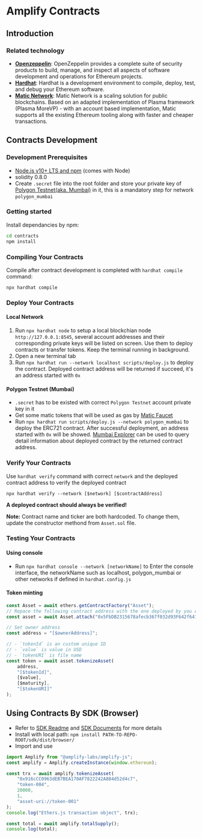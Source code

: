 # Amplify Contracts

## Introduction

### Related technology

-   **[Openzeppelin](https://docs.openzeppelin.com/contracts/4.x/)**: OpenZeppelin provides a complete suite of security products to build, manage, and inspect all aspects of software development and operations for Ethereum projects.
-   **[Hardhat](https://hardhat.org/getting-started/)**: Hardhat is a development environment to compile, deploy, test, and debug your Ethereum software.
-   **[Matic Network](https://docs.matic.network/docs/develop/getting-started)**: Matic Network is a scaling solution for public blockchains. Based on an adapted implementation of Plasma framework (Plasma MoreVP) - with an account based implementation, Matic supports all the existing Ethereum tooling along with faster and cheaper transactions.

## Contracts Development

### Development Prerequisites

-   [Node.js v10+ LTS and npm](https://nodejs.org/en/) (comes with Node)
-   solidity 0.8.0
-   Create `.secret` file into the root folder and store your private key of [Polygon Testnet(aka. Mumbai)](https://mumbai.polygonscan.com/) in it, this is a mandatory step for network `polygon_mumbai`

### Getting started

Install dependancies by npm:

```bash
cd contracts
npm install
```

### Compiling Your Contracts

Compile after contract development is completed with `hardhat compile` command:

```
npx hardhat compile
```

### Deploy Your Contracts

#### Local Network

1. Run `npx hardhat node` to setup a local blockchian node `http://127.0.0.1:8545`, several account addresses and their corresponding private keys will be listed on screen. Use them to deploy contracts or transfer tokens. Keep the terminal running in background.
1. Open a new terminal tab
1. Run `npx hardhat run --network localhost scripts/deploy.js` to deploy the contract. Deployed contract address will be returned if succeed, it's an address started with `0x`

#### Polygon Testnet (Mumbai)

-   `.secret` has to be existed with correct `Polygon Testnet` account private key in it
-   Get some matic tokens that will be used as gas by [Matic Faucet](https://faucet.matic.network/)
-   Run `npx hardhat run scripts/deploy.js --network polygon_mumbai` to deploy the ERC721 contract. After successful deployment, an address started with `0x` will be showed. [Mumbai Explorer](https://mumbai.polygonscan.com) can be used to query detail information about deployed contract by the returned contract address.

### Verify Your Contracts

Use `hardhat verify` command with correct `network` and the deployed contract address to verify the deployed contract

```
npx hardhat verify --network [$network] [$contractAddress]
```

**A deployed contract should always be verified!**

**Note:** Contract name and ticker are both hardcoded. To change them, update the constructor methond from `Asset.sol` file.

### Testing Your Contracts

#### Using console

-   Run `npx hardhat console --network [networkName]` to Enter the console interface, the networkName such as localhost, polygon_mumbai or other networks if defined in `hardhat.config.js`

#### Token minting

```javascript
const Asset = await ethers.getContractFactory("Asset");
// Repace the following contract address with the one deployed by you on corresponding network
const asset = await Asset.attach("0x5FbDB2315678afecb367f032d93F642f64180aa3");

// Set owner address
const address = "[$ownerAddress]";

// - `tokenId` is an custom unique ID
// - `value` is value in USD
// - `tokenURI` is file name
const token = await asset.tokenizeAsset(
    address,
    "[$tokenId]",
    [$value],
    [$maturity],
    "[$tokenURI]"
);
```

## Using Contracts By SDK (Browser)

-   Refer to [SDK Readme](../sdk/README.md) and [SDK Documents](../sdk/scripts/out.md) for more details
-   Install with local path: `npm install PATH-TO-REPO-ROOT/sdk/dist/browser/`
-   Import and use

```js
import Amplify from "@amplify-labs/amplify-js";
const amplify = Amplify.createInstance(window.ethereum);

const trx = await amplify.tokenizeAsset(
    "0x916cCC0963dEB7BEA170AF7822242A884d52d4c7",
    "token-004",
    20000,
    1,
    "asset-uri://token-001"
);
console.log("Ethers.js transaction object", trx);

const total = await amplify.totalSupply();
console.log(total);
```
